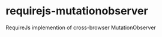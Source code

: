 requirejs-mutationobserver
==========================

RequireJs implemention of cross-browser MutationObserver

